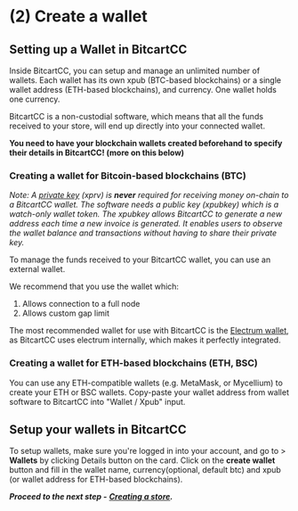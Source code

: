 # \(2\) Create a wallet

## Setting up a Wallet in BitcartCC <a id="creating-a-wallet-in-bitcartcc"></a>

Inside BitcartCC, you can setup and manage an unlimited number of wallets. Each wallet has its own xpub (BTC-based blockchains) or a single wallet address (ETH-based blockchains), and currency. One wallet holds one currency.

BitcartCC is a non-custodial software, which means that all the funds received to your store, will end up directly into your connected wallet.

**You need to have your blockchain wallets created beforehand to specify their details in BitcartCC! (more on this below)**

### Creating a wallet for Bitcoin-based blockchains (BTC)

_Note: A_ [_private key_](https://en.bitcoin.it/wiki/Private_key) _\(xprv\) is **never** required for receiving money on-chain to a BitcartCC wallet. The software needs a public key \(xpubkey\) which is a watch-only wallet token. The xpubkey allows BitcartCC to generate a new address each time a new invoice is generated. It enables users to observe the wallet balance and transactions without having to share their private key._

To manage the funds received to your BitcartCC wallet, you can use an external wallet.

We recommend that you use the wallet which:

1. Allows connection to a full node
2. Allows custom gap limit

The most recommended wallet for use with BitcartCC is the [Electrum wallet](https://electrum.org), as BitcartCC uses electrum internally, which makes it perfectly integrated.

### Creating a wallet for ETH-based blockchains (ETH, BSC)

You can use any ETH-compatible wallets (e.g. MetaMask, or Mycellium) to create your ETH or BSC wallets. Copy-paste your wallet address from wallet software to BitcartCC into "Wallet / Xpub" input.

## Setup your wallets in BitcartCC

To setup wallets, make sure you're logged in into your account, and go to &gt; **Wallets** by clicking Details button on the card. Click on the **create wallet** button and fill in the wallet name, currency\(optional, default btc\) and xpub (or wallet address for ETH-based blockchains).

_**Proceed to the next step -**_ [_**Creating a store**_](../createstore.md)_**.**_
